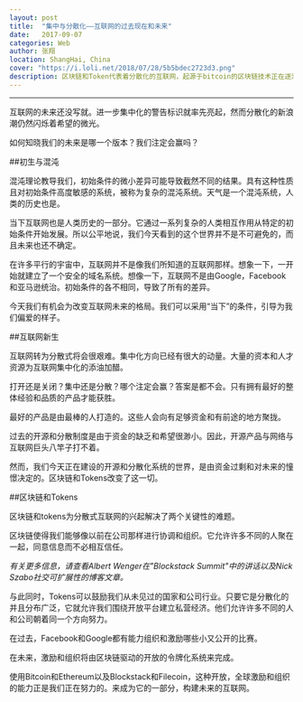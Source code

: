 ```yaml
---
layout: post
title:  "集中与分散化——互联网的过去现在和未来"
date:   2017-09-07
categories: Web
author: 张翔
location: ShangHai, China
cover: "https://i.loli.net/2018/07/28/5b5bdec2723d3.png"
description: 区块链和Token代表着分散化的互联网，起源于bitcoin的区块链技术正在逐渐成长为一个引导互联网方向的技术，也许会是未来互联网的雏形。
---
```

---
互联网的未来还没写就。进一步集中化的警告标识就率先亮起，然而分散化的新浪潮仍然闪烁着希望的微光。

如何知晓我们的未来是哪一个版本？我们注定会赢吗？

##初生与混沌

混沌理论教导我们，初始条件的微小差异可能导致截然不同的结果。具有这种性质且对初始条件高度敏感的系统，被称为复杂的混沌系统。天气是一个混沌系统，人类的历史也是。

当下互联网也是人类历史的一部分。它通过一系列复杂的人类相互作用从特定的初始条件开始发展。所以公平地说，我们今天看到的这个世界并不是不可避免的，而且未来也还不确定。

在许多平行的宇宙中，互联网并不是像我们所知道的互联网那样。想象一下，一开始就建立了一个安全的域名系统。想像一下，互联网不是由Google，Facebook和亚马逊统治。初始条件的各不相同，导致了所有的差异。

今天我们有机会为改变互联网未来的格局。我们可以采用“当下”的条件，引导为我们偏爱的样子。

##互联网新生

互联网转为分散式将会很艰难。集中化方向已经有很大的动量。大量的资本和人才资源为互联网集中化的添油加醋。

打开还是关闭？集中还是分散？哪个注定会赢？答案是都不会。只有拥有最好的整体经验和品质的产品才能获胜。

最好的产品是由最棒的人打造的。这些人会向有足够资金和有前途的地方聚拢。

过去的开源和分散制度是由于资金的缺乏和希望很渺小。因此，开源产品与网络与互联网巨头八竿子打不着。

然而，我们今天正在建设的开源和分散化系统的世界，是由资金过剩和对未来的憧憬决定的。区块链和Tokens改变了这一切。

##区块链和Tokens

区块链和tokens为分散式互联网的兴起解决了两个关键性的难题。

区块链使得我们能够像以前在公司那样进行协调和组织。它允许许多不同的人聚在一起，同意信息而不必相互信任。

*有关更多信息，请查看Albert Wenger在"Blockstack Summit"中的讲话以及Nick Szabo社交可扩展性的博客文章。*

与此同时，Tokens可以鼓励我们从未见过的国家和公司行业。只要它是分散化的并且分布广泛，它就允许我们围绕开放平台建立私营经济。他们允许许多不同的人和公司朝着同一个方向努力。

在过去，Facebook和Google都有能力组织和激励哪些小又公开的比赛。

在未来，激励和组织将由区块链驱动的开放的令牌化系统来完成。

使用Bitcoin和Ethereum以及Blockstack和Filecoin，这种开放，全球激励和组织的能力正是我们正在努力的。来成为它的一部分，构建未来的互联网。